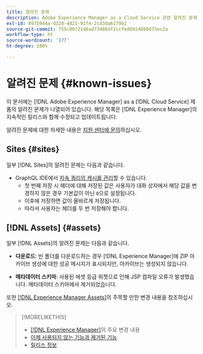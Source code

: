 ```yaml
---
title: 알려진 문제
description: Adobe Experience Manager as a Cloud Service 관련 알려진 문제
exl-id: 897b944a-d320-4d21-91f4-2cd3da6179b1
source-git-commit: 755c0072148ad73486df2ccfed69248b9d73ec2a
workflow-type: ht
source-wordcount: '177'
ht-degree: 100%

---
```


# 알려진 문제 {#known-issues}

이 문서에는 [!DNL Adobe Experience Manager] as a [!DNL Cloud Service] 제품의 알려진 문제가 나열되어 있습니다. 해당 목록은 [!DNL Experience Manager]의 지속적인 릴리스와 함께 수정되고 업데이트됩니다.

알려진 문제에 대한 자세한 내용은 [지원 센터에 문의](https://experienceleague.adobe.com/?lang=ko-kr&amp;support-solution=Experience+Manager#support)하십시오.

<!-- 
## Platform {#platform}
-->

## Sites {#sites}

일부 [!DNL Sites]의 알려진 문제는 다음과 같습니다.

* GraphQL IDE에서 [지속 쿼리의 캐시를 관리](/help/headless/graphql-api/graphiql-ide.md##managing-cache)할 수 있습니다.
   * 첫 번째 저장 시 헤더에 대해 저장된 값은 사용자가 대화 상자에서 해당 값을 변경하지 않은 경우 기본값이 아닌 `0`으로 설정됩니다.
   * 이후에 저장하면 값이 올바르게 저장됩니다.
   * 따라서 사용자는 헤더를 두 번 저장해야 합니다.

## [!DNL Assets] {#assets}

<!-- Jira label: assets-cloud-known-issues -->

일부 [!DNL Assets]의 알려진 문제는 다음과 같습니다.

* **다운로드**: 빈 폴더를 다운로드하는 경우 [!DNL Experience Manager]에 ZIP 아카이브 생성에 대한 성공 메시지가 표시되지만, 아카이브는 생성되지 않습니다.

* **메타데이터 스키마**: 사용된 에셋 등급 위젯으로 인해 JSP 컴파일 오류가 발생했습니다. 메타데이터 스키마에서 제거되었습니다. <!-- CQ-4282865, CQ-4284633 -->

또한 [ [!DNL Experience Manager Assets]](/help/assets/assets-cloud-changes.md)의 주목할 만한 변경 내용을 참조하십시오.

<!-- This content was added at GA. Not sure if we should continue to have this commitment about upcoming features/enh. in the docs. Commenting it for now.

### Upcoming Assets capabilities {#upcoming-assets-capabilities}

A few capabilities of Adobe Experience Manager Assets that depend on foundation capabilities, which are not yet available in the Experience Manager as a Cloud Service deployment architecture, are expected to be enabled at a later stage:

* Capabilities not enabled at this stage due to dependency on Commerce Integration Framework APIs:
  * Photoshoot workflow models.
  * Product information tab in the asset properties user interface is not populated.

* Capabilities not enabled at this stage due to dependency on InDesign Server integration:
  * Asset Templates and Asset Catalogs.
  * Multi-page preview of Adobe InDesign files.
-->

>[!MORELIKETHIS]
>
>* [ [!DNL Experience Manager]](aem-cloud-changes.md)의 주요 변경 내용
>* [이제 사용되지 않는 기능과 제거된 기능](deprecated-removed-features.md)
>* [릴리스 정보](home.md)


